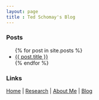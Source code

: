```yaml
---
layout: page
title : Ted Schomay's Blog
---
```

### Posts

<ul>
  {% for post in site.posts %}
    <li>
      <a href="{{ post.url }}">{{ post.title }} </a>
    </li>
  {% endfor %}
</ul>



### Links
[Home](/) | [Research](/research) | [About Me](/about) | [Blog](/blog)

